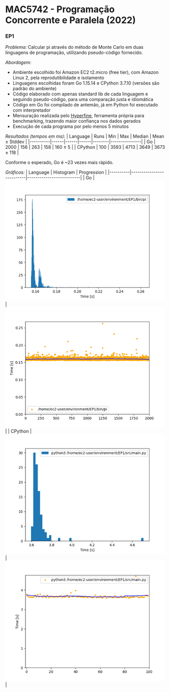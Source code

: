 # MAC5742 - Programação Concorrente e Paralela (2022)

### EP1

*Problema:* Calcular pi através do método de Monte Carlo em duas linguagens de programação, utilizando pseudo-código fornecido.

*Abordagem:*
- Ambiente escolhido foi Amazon EC2 t2.micro (free tier), com Amazon Linux 2, pela reprodutibilidade e isolamento
- Linguagens escolhidas foram Go 1.15.14 e CPython 3.7.10 (versões são padrão do ambiente)
- Código elaborado com apenas standard lib de cada linguagem e seguindo pseudo-código, para uma comparação justa e idiomática
- Código em Go foi compilado de antemão, já em Python foi executado com interpretador
- Mensuração realizada pelo [Hyperfine](https://github.com/sharkdp/hyperfine), ferramenta própria para benchmarking, trazendo maior confiança nos dados gerados
- Execução de cada programa por pelo menos 5 minutos

*Resultados (tempos em ms):*
| Language | Runs | Min  | Max  | Median | Mean ± Stddev |
|----------|------|------|------|--------|---------------|
| Go       | 2000 | 156  | 263  | 158    | 160 ± 5       |
| CPython  | 100  | 3593 | 4713 | 3649   | 3673 ± 118    |

Conforme o esperado, Go é ~23 vezes mais rápido.

*Gráficos:*
| Language | Histogram                | Progression              |
|----------|--------------------------|--------------------------|
| Go       | ![](EP1/out/go_hist.png) | ![](EP1/out/go_prog.png) |
| CPython  | ![](EP1/out/py_hist.png) | ![](EP1/out/py_prog.png) |
